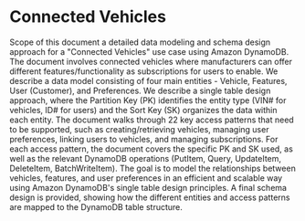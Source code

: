 
# Connected Vehicles

Scope of this document a detailed data modeling and schema design approach for a "Connected Vehicles" use case using Amazon DynamoDB.
The document involves connected vehicles where manufacturers can offer different features/functionality as subscriptions for users to enable.
We describe a data model consisting of four main entities - Vehicle, Features, User (Customer), and Preferences.
We describe a single table design approach, where the Partition Key (PK) identifies the entity type (VIN# for vehicles, ID# for users) and the Sort Key (SK) organizes the data within each entity.
The document walks through 22 key access patterns that need to be supported, such as creating/retrieving vehicles, managing user preferences, linking users to vehicles, and managing subscriptions.
For each access pattern, the document covers the specific PK and SK used, as well as the relevant DynamoDB operations (PutItem, Query, UpdateItem, DeleteItem, BatchWriteItem).
The goal is to model the relationships between vehicles, features, and user preferences in an efficient and scalable way using Amazon DynamoDB's single table design principles.
A final schema design is provided, showing how the different entities and access patterns are mapped to the DynamoDB table structure.
